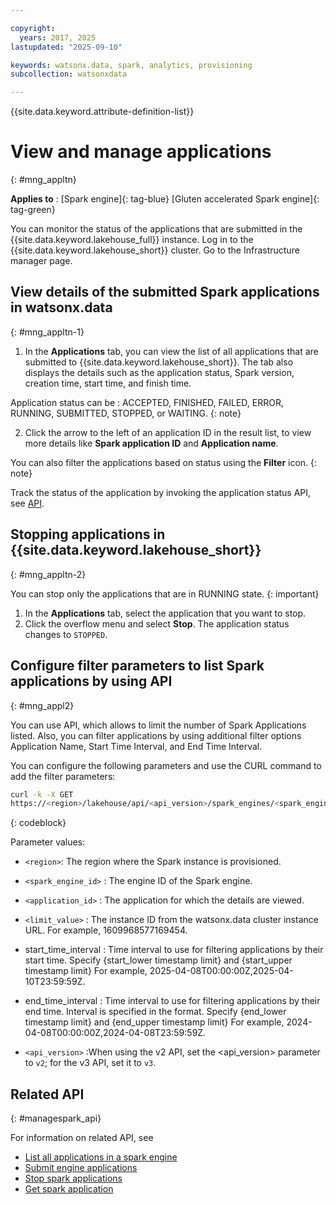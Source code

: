 ```yaml
---

copyright:
  years: 2017, 2025
lastupdated: "2025-09-10"

keywords: watsonx.data, spark, analytics, provisioning
subcollection: watsonxdata

---
```


{{site.data.keyword.attribute-definition-list}}

# View and manage applications
{: #mng_appltn}


**Applies to** : [Spark engine]{: tag-blue}  [Gluten accelerated Spark engine]{: tag-green}


You can monitor the status of the applications that are submitted in the {{site.data.keyword.lakehouse_full}} instance.
Log in to the {{site.data.keyword.lakehouse_short}} cluster. Go to the Infrastructure manager page.

## View details of the submitted Spark applications in watsonx.data
{: #mng_appltn-1}


1. In the **Applications** tab, you can view the list of all applications that are submitted to {{site.data.keyword.lakehouse_short}}. The tab also displays the details such as the application status, Spark version, creation time, start time, and finish time.

Application status can be : ACCEPTED, FINISHED, FAILED, ERROR, RUNNING, SUBMITTED, STOPPED, or WAITING.
{: note}

2. Click the arrow to the left of an application ID in the result list, to view more details like **Spark application ID** and **Application name**.

You can also filter the applications based on status using the **Filter** icon.
{: note}

Track the status of the application by invoking the application status API, see [API](https://cloud.ibm.com/apidocs/watsonxdata#get-spark-engine-application-status).


## Stopping applications in {{site.data.keyword.lakehouse_short}}
{: #mng_appltn-2}

You can stop only the applications that are in RUNNING state.
{: important}

1. In the **Applications** tab, select the application that you want to stop.
1. Click the overflow menu and select **Stop**. The application status changes to `STOPPED`.



## Configure filter parameters to list Spark applications by using API
{: #mng_appl2}

You can use API, which allows to limit the number of Spark Applications listed. Also, you can filter applications by using additional filter options Application Name, Start Time Interval, and End Time Interval.


You can configure the following parameters and use the CURL command to add the filter parameters:

```bash
curl -k -X GET
https://<region>/lakehouse/api/<api_version>/spark_engines/<spark_engine_id>/applications?state=accepted,running,finished,failed&limit=<limit_value>&start_time_interval={start_lower timestamp limit},{start_upper timestamp limit}&end_time_interval={end_lower timestamp limit},{end_upper timestamp limit}
```
{: codeblock}


Parameter values:

* `<region>`: The region where the Spark instance is provisioned.

* `<spark_engine_id>` : The engine ID of the Spark engine.

* `<application_id>` : The application for which the details are viewed.

* `<limit_value>` : The instance ID from the watsonx.data cluster instance URL. For example, 1609968577169454.

* start_time_interval : Time interval to use for filtering applications by their start time. Specify {start_lower timestamp limit} and {start_upper timestamp limit} For example, 2025-04-08T00:00:00Z,2025-04-10T23:59:59Z.

* end_time_interval : Time interval to use for filtering applications by their end time. Interval is specified in the format. Specify {end_lower timestamp limit} and {end_upper timestamp limit} For example, 2024-04-08T00:00:00Z,2024-04-08T23:59:59Z.

* `<api_version>` :When using the v2 API, set the <api_version> parameter to `v2`; for the v3 API, set it to `v3`.



## Related API
{: #managespark_api}

For information on related API, see
* [List all applications in a spark engine](https://cloud.ibm.com/apidocs/watsonxdata#list-spark-engine-applications)
* [Submit engine applications](https://cloud.ibm.com/apidocs/watsonxdata#create-spark-engine-application)
* [Stop spark applications](https://cloud.ibm.com/apidocs/watsonxdata#delete-spark-engine-applications)
* [Get spark application](https://cloud.ibm.com/apidocs/watsonxdata#get-spark-engine-application-status)
